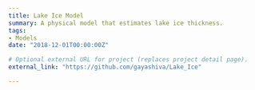 ```yaml
---
title: Lake Ice Model
summary: A physical model that estimates lake ice thickness.
tags:
- Models
date: "2018-12-01T00:00:00Z"

# Optional external URL for project (replaces project detail page).
external_link: "https://github.com/gayashiva/Lake_Ice"

---
```

